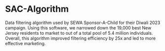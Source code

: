 # SAC-Algorithm
Data filtering algorithm used by SEWA Sponsor-A-Child for their Diwali 2023 campaign. Using this software, we narrowed down the 19,000 best New Jersey residents to market to out of a total pool of 5.4 million individuals. Overall, this algorithm improved filtering efficiency by 25x and led to more effective marketing. 
